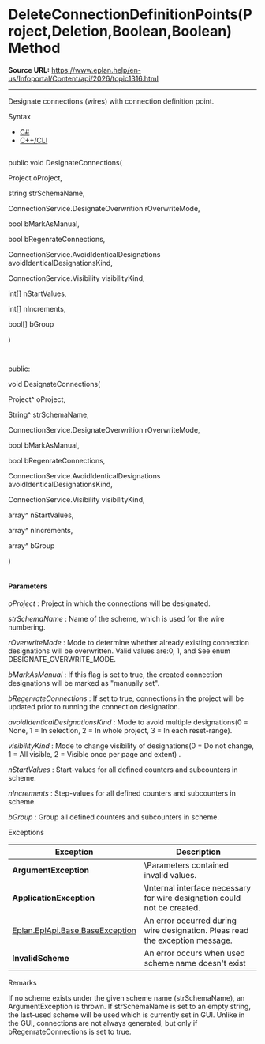 # DeleteConnectionDefinitionPoints(Project,Deletion,Boolean,Boolean) Method

**Source URL:** https://www.eplan.help/en-us/Infoportal/Content/api/2026/topic1316.html

---

Designate connections (wires) with connection definition point.

Syntax

- [C#](#i-syntax-CS)
- [C++/CLI](#i-syntax-CPP2005)

```
```
public void DesignateConnections( 

   Project oProject,

   string strSchemaName,

   ConnectionService.DesignateOverwrition rOverwriteMode,

   bool bMarkAsManual,

   bool bRegenrateConnections,

   ConnectionService.AvoidIdenticalDesignations avoidIdenticalDesignationsKind,

   ConnectionService.Visibility visibilityKind,

   int[] nStartValues,

   int[] nIncrements,

   bool[] bGroup

)
```
```

```
```
public:

void DesignateConnections( 

   Project^ oProject,

   String^ strSchemaName,

   ConnectionService.DesignateOverwrition rOverwriteMode,

   bool bMarkAsManual,

   bool bRegenrateConnections,

   ConnectionService.AvoidIdenticalDesignations avoidIdenticalDesignationsKind,

   ConnectionService.Visibility visibilityKind,

   array<int>^ nStartValues,

   array<int>^ nIncrements,

   array<bool>^ bGroup

)
```
```

#### Parameters

*oProject*
:   Project in which the connections will be designated.

*strSchemaName*
:   Name of the scheme, which is used for the wire numbering.

*rOverwriteMode*
:   Mode to determine whether already existing connection designations will be overwritten. Valid values are\:0, 1, and See enum DESIGNATE\_OVERWRITE\_MODE.

*bMarkAsManual*
:   If this flag is set to true, the created connection designations will be marked as "manually set".

*bRegenrateConnections*
:   If set to true, connections in the project will be updated prior to running the connection designation.

*avoidIdenticalDesignationsKind*
:   Mode to avoid multiple designations(0 = None, 1 = In selection, 2 = In whole project, 3 = In each reset-range).

*visibilityKind*
:   Mode to change visibility of designations(0 = Do not change, 1 = All visible, 2 = Visible once per page and extent) .

*nStartValues*
:   Start-values for all defined counters and subcounters in scheme.

*nIncrements*
:   Step-values for all defined counters and subcounters in scheme.

*bGroup*
:   Group all defined counters and subcounters in scheme.

Exceptions

| Exception | Description |
| --- | --- |
| **ArgumentException** | \Parameters contained invalid values. |
| **ApplicationException** | \Internal interface necessary for wire designation could not be created. |
| [Eplan.EplApi.Base.BaseException](Eplan.EplApi.Baseu~Eplan.EplApi.Base.BaseException.html) | An error occurred during wire designation. Pleas read the exception message. |
| **InvalidScheme** | An error occurs when used scheme name doesn't exist |

Remarks

If no scheme exists under the given scheme name (strSchemaName), an ArgumentException is thrown. If strSchemaName is set to an empty string, the last-used scheme will be used which is currently set in GUI. Unlike in the GUI, connections are not always generated, but only if bRegenrateConnections is set to true.
